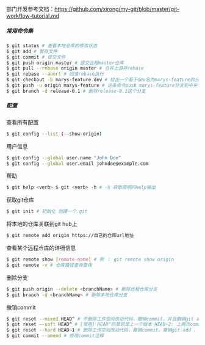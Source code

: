 部门开发参考文档：https://github.com/xirong/my-git/blob/master/git-workflow-tutorial.md

##### 常用命令集

```bash
$ git status # 查看本地仓库的修改状态
$ git add # 暂存文件
$ git commit # 提交文件
$ git push origin master # 提交远程master仓库
$ git pull --rebase origin master # 合并上游并rebase 
$ git rebase --abort # 回滚rebase执行 
$ git checkout -b marys-feature dev # 检出一个基于dev名为marys-feature的分支 
$ git push -u origin marys-feature # 这条命令push marys-feature分支到中央仓库（origin），-u选项设置本地分支去跟踪远程对应的分支。 
$ git branch -d release-0.1 # 删除release-0.1这个分支
```

##### 配置

查看所有配置

```bash
$ git config --list (--show-origin) 
```

用户信息

```bash
$ git config --global user.name "John Doe" 
$ git config --global user.email johndoe@example.com
```

帮助

```bash
$ git help <verb> $ git <verb> -h # -h 获取简明的help输出
```

获取git仓库

```bash
$ git init # 初始化 创建一个.git
```

将本地的仓库关联到git hub上

```bash
$ git remote add origin https://自己的仓库url地址
```

查看某个远程仓库的详细信息

```bash
$ git remote show [remote-name] # 例 ： git remote show origin
$ git remote -v # 仓库路径查询查询
```

删除分支

```bash
$ git push origin --delete <branchName> # 删除远程仓库分支
$ git branch -d <branchName> # 删除本地仓库分支
```

撤销commit

```bash
$ git reset --mixed HEAD^ # 不删除工作空间改动代码，撤销commit，并且撤销git add . 操作
$ git reset --soft HEAD^ # [常用] HEAD^的意思是上一个版本 HEAD~2: 上两次commit撤销 不删除工作空间改动代码，撤销commit，并且撤销git add . 操作
$ git reset --hard HEAD~1 # 删除工作空间改动代码，撤销commit，撤销git add . 恢复到了上一次的commit状态
$ git commit --amend # 修改commit注释
```

